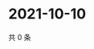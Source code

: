 # 2021-10-10

共 0 条

<!-- BEGIN WEIBO -->
<!-- 最后更新时间 Sun Oct 10 2021 16:15:30 GMT+0800 (China Standard Time) -->

<!-- END WEIBO -->
